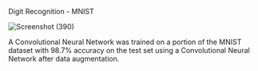 Digit Recognition - MNIST

![Screenshot (390)](https://user-images.githubusercontent.com/68558063/109596251-ddd5df00-7b3b-11eb-8a7e-ea9ed7727fd3.png)

A Convolutional Neural Network was trained on a portion of the MNIST dataset with 98.7% accuracy on the test set using a Convolutional Neural Network after data augmentation.
